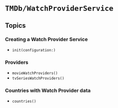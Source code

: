 # ``TMDb/WatchProviderService``

## Topics

### Creating a Watch Provider Service

- ``init(configuration:)``

### Providers

- ``movieWatchProviders()``
- ``tvSeriesWatchProviders()``

### Countries with Watch Provider data

- ``countries()``
